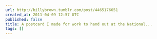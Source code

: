 ```yaml
---
url: http://billybrown.tumblr.com/post/4465176651
created_at: 2011-04-09 12:57 UTC
published: false
title: A postcard I made for work to hand out at the National...
tags: []
---
```



